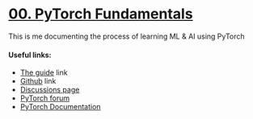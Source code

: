 # [00. PyTorch Fundamentals](https://colab.research.google.com/github/mrdbourke/pytorch-deep-learning/blob/main/00_pytorch_fundamentals.ipynb)
This is me documenting the process of learning ML & AI using PyTorch 
#### Useful links:
- [The guide](https://www.learnpytorch.io/00_pytorch_fundamentals/) link
- [Github](https://github.com/mrdbourke/pytorch-deep-learning) link
- [Discussions page](https://github.com/mrdbourke/pytorch-deep-learning/discussions)
- [PyTorch forum](https://discuss.pytorch.org/)
- [PyTorch Documentation](https://pytorch.org/docs/stable/)
<!--stackedit_data:
eyJoaXN0b3J5IjpbODg3NDU0MzgyLDU1OTI2MTY5OCwtNjMxNz
A4OTA3LC0xNjM4NDI1MTU0XX0=
-->